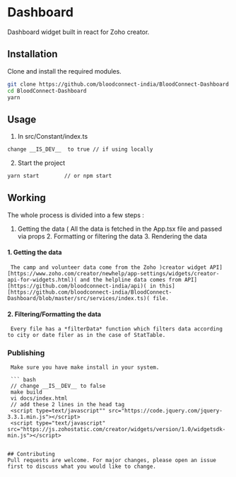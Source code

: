 # Dashboard

Dashboard widget built in react for Zoho creator.

## Installation

Clone and install the required modules.
```bash
git clone https://github.com/bloodconnect-india/BloodConnect-Dashboard
cd BloodConnect-Dashboard
yarn 
```

## Usage

 1. In  src/Constant/index.ts
 ```bash
 change __IS_DEV__  to true // if using locally
 ```
 2.  Start the project
 ```bash
 yarn start        // or npm start
 ```

## Working

 The whole process is divided into a few steps : 
 1. Getting the data ( All the data is fetched in the App.tsx file and passed via props 
     2. Formatting or filtering the data 
     3. Rendering the data

#### 1. Getting the data 
     The camp and volunteer data come from the Zoho )creator widget API][https://www.zoho.com/creator/newhelp/app-settings/widgets/creator-api-for-widgets.html)( and the helpline data comes from API][https://github.com/bloodconnect-india/api)( in this][https://github.com/bloodconnect-india/BloodConnect-Dashboard/blob/master/src/services/index.ts)( file. 

#### 2. Filtering/Formatting the data
     Every file has a *filterData* function which filters data according to city or date filer as in the case of StatTable.
      

### Publishing
     Make sure you have make install in your system.

     ``` bash
     // change __IS__DEV__ to false
     make build
     vi docs/index.html 
     // add these 2 lines in the head tag
     <script type=text/javascript"" src="https://code.jquery.com/jquery-3.3.1.min.js"></script>
     <script type="text/javascript" src="https://js.zohostatic.com/creator/widgets/version/1.0/widgetsdk-min.js"></script>

 ```

## Contributing
 Pull requests are welcome. For major changes, please open an issue first to discuss what you would like to change.
